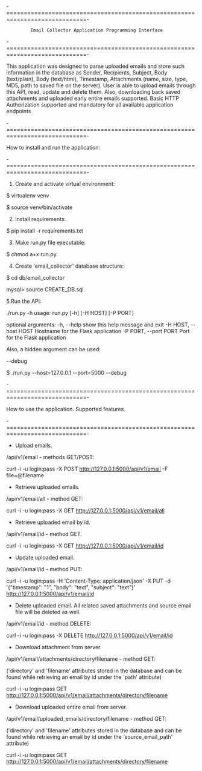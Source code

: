 -=============================================================================-

             Email Collector Application Programming Interface

-=============================================================================-

This application was designed to parse uploaded emails and store such information
in the database as Sender, Recipients, Subject, Body (text/plain), Body (text/html),
Timestamp, Attachments (name, size, type, MD5, path to saved file on the server).
User is able to upload emails through this API, read, update and delete them.
Also, downloading back saved attachments and uploaded early entire emails supported.
Basic HTTP Authorization supported and mandatory for all available application
endpoints

-=============================================================================-

How to install and run the application:

-=============================================================================-

1. Create and activate virtual environment:

$ virtualenv venv

$ source venv/bin/activate

2. Install requirements:

$ pip install -r requirements.txt

3. Make run.py file executable:

$ chmod a+x run.py

4. Create 'email_collector' database structure:

$ cd db/email_collector

mysql> source CREATE_DB.sql

5.Run the API:

./run.py -h
usage: run.py [-h] [-H HOST] [-P PORT]

optional arguments:
  -h, --help            show this help message and exit
  -H HOST, --host HOST  Hostname for the Flask application
  -P PORT, --port PORT  Port for the Flask application


Also, a hidden argument can be used:

--debug

$ ./run.py --host=127.0.0.1 --port=5000 --debug




-=============================================================================-

How to use the application. Supported features.

-=============================================================================-


* Upload emails.

/api/v1/email - methods GET/POST:

curl -i -u login:pass -X POST http://127.0.0.1:5000/api/v1/email -F file=@filename


* Retrieve uploaded emails.

/api/v1/email/all - method GET:

curl -i -u login:pass -X GET http://127.0.0.1:5000/api/v1/email/all



* Retrieve uploaded email by id.

/api/v1/email/id - method GET.

curl -i -u login:pass -X GET http://127.0.0.1:5000/api/v1/email/id



* Update uploaded email.

/api/v1/email/id - method PUT:

curl -i -u login:pass -H 'Content-Type: application/json' -X PUT -d '{"timestamp": "1", "body": "text", "subject": "text"}' http://127.0.0.1:5000/api/v1/email/id



* Delete uploaded email. All related saved attachments and source email file will be deleted as well.

/api/v1/email/id - method DELETE:

curl -i -u login:pass -X DELETE http://127.0.0.1:5000/api/v1/email/id



* Download attachment from server.

/api/v1/email/attachments/directory/filename - method GET:

('directory' and 'filename' attributes stored in the database and can be found while retrieving an email by id under the 'path' attribute)

curl -i -u login:pass GET http://127.0.0.1:5000/api/v1/email/attachments/directory/filename



* Download uploaded entire email from server.

/api/v1/email/uploaded_emails/directory/filename - method GET:

('directory' and 'filename' attributes stored in the database and can be found while retrieving an email by id under the 'source_email_path' attribute)

curl -i -u login:pass GET http://127.0.0.1:5000/api/v1/email/attachments/directory/filename